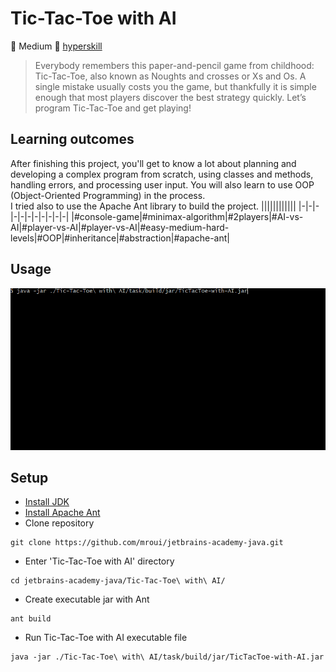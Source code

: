 # Tic-Tac-Toe with AI
:muscle: Medium :link: [hyperskill](https://hyperskill.org/projects/81)

>Everybody remembers this paper-and-pencil game from childhood: Tic-Tac-Toe, also known as Noughts and crosses or Xs and Os. A single mistake usually costs you the game, but thankfully it is simple enough that most players discover the best strategy quickly. Let’s program Tic-Tac-Toe and get playing!
## Learning outcomes
After finishing this project, you'll get to know a lot about planning and developing a complex program from scratch, using classes and methods, handling errors, and processing user input. You will also learn to use OOP (Object-Oriented Programming) in the process.
<br/>
I tried also to use the Apache Ant library to build the project.
||||||||||||
|-|-|-|-|-|-|-|-|-|-|-|
|#console-game|#minimax-algorithm|#2players|#AI-vs-AI|#player-vs-AI|#player-vs-AI|#easy-medium-hard-levels|#OOP|#inheritance|#abstraction|#apache-ant|

## Usage
![Tic-Tac-Toe with AI demo gif](demo.gif)

## Setup
* [Install JDK](https://www.oracle.com/pl/java/technologies/javase-downloads.html)
* [Install Apache Ant](https://ant.apache.org/)
* Clone repository
```
git clone https://github.com/mroui/jetbrains-academy-java.git
```
* Enter 'Tic-Tac-Toe with AI' directory
```
cd jetbrains-academy-java/Tic-Tac-Toe\ with\ AI/
```
* Create executable jar with Ant
```
ant build
```
* Run Tic-Tac-Toe with AI executable file
```
java -jar ./Tic-Tac-Toe\ with\ AI/task/build/jar/TicTacToe-with-AI.jar
```
